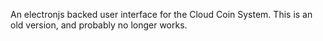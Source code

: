 An electronjs backed user interface for the Cloud Coin System. This is an old version, and probably no longer works.
